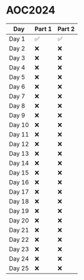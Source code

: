 # AOC2024

| Day    | Part 1             | Part 2             |
| ------ | ------------------ | ------------------ |
| Day 1  | :white_check_mark: | :white_check_mark: |
| Day 2  | :x:                | :x:                |
| Day 3  | :x:                | :x:                |
| Day 4  | :x:                | :x:                |
| Day 5  | :x:                | :x:                |
| Day 6  | :x:                | :x:                |
| Day 7  | :x:                | :x:                |
| Day 8  | :x:                | :x:                |
| Day 9  | :x:                | :x:                |
| Day 10 | :x:                | :x:                |
| Day 11 | :x:                | :x:                |
| Day 12 | :x:                | :x:                |
| Day 13 | :x:                | :x:                |
| Day 14 | :x:                | :x:                |
| Day 15 | :x:                | :x:                |
| Day 16 | :x:                | :x:                |
| Day 17 | :x:                | :x:                |
| Day 18 | :x:                | :x:                |
| Day 19 | :x:                | :x:                |
| Day 20 | :x:                | :x:                |
| Day 21 | :x:                | :x:                |
| Day 22 | :x:                | :x:                |
| Day 23 | :x:                | :x:                |
| Day 24 | :x:                | :x:                |
| Day 25 | :x:                | :x:                |
